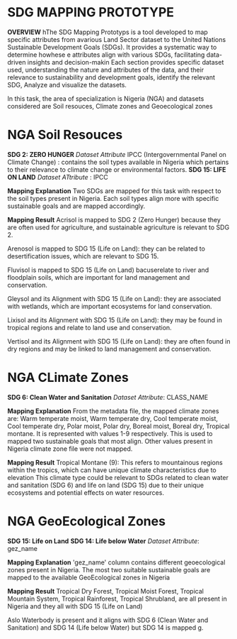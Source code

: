 # SDG MAPPING PROTOTYPE
**OVERVIEW**
hThe SDG Mapping Prototyps is a tool developed to map specific attributes from avarious Land Sector  dataset to the United Nations Sustainable Development Goals (SDGs). It provides a systematic way to determine howhese e attributes align with various SDGs, facilitating data-driven insights and decision-makin
Each section provides specific dataset used, understanding the nature and attributes of the data,  and their relevance to sustainability and development goals, identify the relevant SDG, Analyze and visualize the datasets.

In this task, the area of specialization is Nigeria (NGA) and datasets considered are Soil resouces, Climate zones and Geoecological zones
#
# NGA Soil Resouces
**SDG 2: ZERO HUNGER**
    *Dataset Attribute*
    IPCC (Intergovernmental Panel on Climate Change) : contains the soil types available in Nigeria which pertains to their relevance to climate change or environmental factors.
**SDG 15: LIFE ON LAND**
    *Dataset ATtribute* : IPCC

**Mapping Explanation**
Two SDGs are mapped for this task with respect to the soil types present in Nigeria. Each soil types align more with specific sustainable goals and are mapped accordingly.

**Mapping Result**
Acrisol is mapped to SDG 2 (Zero Hunger) because they are often used for agriculture, and sustainable agriculture is relevant to SDG 2.

Arenosol is mapped to SDG 15 (Life on Land): they can be related to desertification issues, which are relevant to SDG 15.

Fluvisol is mapped to SDG 15 (Life on Land) bacuserelate to river and floodplain soils, which are important for land management and conservation.

Gleysol and its Alignment with SDG 15 (Life on Land): they are associated with wetlands, which are important ecosystems for land conservation.

Lixisol and its Alignment with SDG 15 (Life on Land): they may be found in tropical regions and relate to land use and conservation.


Vertisol and its Alignment with SDG 15 (Life on Land): they are often found in dry regions and may be linked to land management and conservation.

#  NGA CLimate Zones
**SDG 6: Clean Water and Sanitation**
     *Dataset Attribute*: CLASS_NAME

**Mapping Explanation**
From the metadata file, the mapped climate zones are: Warm temperate moist, Warm temperate dry, Cool temperate moist, Cool temperate dry, Polar moist, Polar dry, Boreal moist, Boreal dry, Tropical montane. It is represented with values 1-9 respectively. This is used to mapped two sustainable goals that most align. Other values present in Nigeria climate zone file were not mapped.

**Mapping Result**
Tropical Montane (9): This refers to mountainous regions within the tropics, which can have unique climate characteristics due to elevation This climate type could be relevant to SDGs related to clean water and sanitation (SDG 6) and life on land (SDG 15) due to their unique ecosystems and potential effects on water resources.

# NGA GeoEcological Zones
**SDG 15: Life on Land**
**SDG 14: Life below Water**
     *Dataset Attribute*: gez_name
     
**Mapping Explanation**
'gez_name' column contains different geoecological zones present in Nigeria. The most two suitable sustainable goals are mapped to the available GeoEcological zones in Nigeria

**Mapping Result**
Tropical Dry Forest, Tropical Moist Forest, Tropical Mountain System, Tropical Rainforest, Tropical Shrubland, are all present in Nigeria and they all with SDG 15 (Life on Land)

Aslo Waterbody is present and it aligns with SDG 6 (Clean Water and Sanitation) and SDG 14 (Life below Water) but SDG 14 is mapped
g.